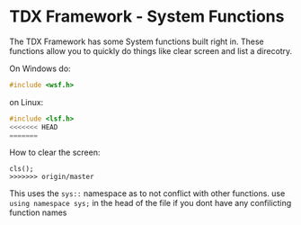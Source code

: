# TDX Framework - System Functions

The TDX Framework has some System functions built right in. These functions allow you to quickly do things like clear screen and list a direcotry.

On Windows do:
```cpp
#include <wsf.h>
```
on Linux:
```cpp
#include <lsf.h>
<<<<<<< HEAD
=======
```

How to clear the screen:
```
cls();
>>>>>>> origin/master
```

This uses the `sys::` namespace as to not conflict with other functions. use `using namespace sys;` in the head of the file if you dont have any confilicting function names